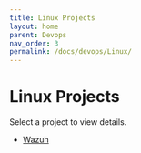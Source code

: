 ```yaml
---
title: Linux Projects
layout: home
parent: Devops
nav_order: 3
permalink: /docs/devops/Linux/
---
```


# Linux Projects

Select a project to view details.

- [Wazuh](/docs/devops/Linux/SIEM-And-XDR/)
